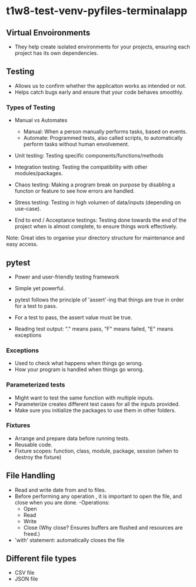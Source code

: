 # t1w8-test-venv-pyfiles-terminalapp

## Virtual Envoironments
- They help create isolated environments for your projects, ensuring each project has its own dependencies.

## Testing
- Allows us to confirm whether the applicaiton works as intended or not.
- Helps catch bugs early and ensure that your code behaves smoothly.

### Types of Testing
- Manual vs Automates

    - Manual: When a person manually performs tasks, based on events.
    - Automate: Programmed tests, also called scripts, to automatically perform tasks without human envolvement.

- Unit testing: Testing specific components/functions/methods
- Integration testing: Testing the compatibility with other modules/packages.
- Chaos testing: Making a program break on purpose by disabling a functon or feature to see how errors are handled.
- Stress testing: Testing in high volumen of data/inputs (depending on use-case).
- End to end / Acceptance testings: Testing done towards the end of the project when is almost complete, to ensure things work effectively.

Note: Great ides to organise your directory structure for maintenance and easy access.

## pytest
- Power and user-friendly testing framework
- Simple yet powerful.
- pytest follows the principle of 'assert'-ing that things are true in order for a test to pass.
- For a test to pass, the assert value must be true.

- Reading test output: "." means pass, "F" means failed, "E" means exceptions

### Exceptions
- Used to check what happens when things go wrong.
- How your program is handled when things go wrong.

### Parameterized tests
- Might want to test the same function with multiple inputs.
- Parameterize creates different test cases for all the inputs provided.
- Make sure you initialize the packages to use them in other folders.

### Fixtures
- Arrange and prepare data before running tests.
- Reusable code.
- Fixture scopes: function, class, module, package, session (when to destroy the fixture)

## File Handling
- Read and write date from and to files.
- Before performing any operation , it is important to open the file, and close when you are done.
-Operations:
    - Open
    - Read
    - Write
    - Close (Why close? Ensures buffers are flushed and resources are freed.)
- 'with' statement: automatically closes the file

## Different file types
- CSV file
- JSON file